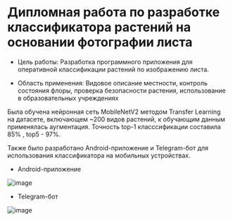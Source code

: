 # Дипломная работа по разработке классификатора растений на основании фотографии листа

+ Цель работы: 
Разработка программного приложения для оперативной классификации растений по изображению листа.

+ Область применения: 
Видовое описание местности, контроль состояния флоры, проверка безопасности растения, использование в образовательных учреждениях


Была обучена нейронная сеть MobileNetV2 методом Transfer Learning на датасете, включающем ~200 видов растений, к обучающим данным применялась аугментация. Точность top-1 класссификации составила 85% , top5 - 97%.

Также было разработано Android-приложение и Telegram-бот для использования классификатора на мобильных устройствах.

- Android-приложение

![image](https://user-images.githubusercontent.com/33635536/179795891-860e3641-e25f-4e9d-9b53-90cfd2de1997.png)

- Telegram-бот

![image](https://user-images.githubusercontent.com/33635536/179796021-2f35d9ed-5bd7-4ffd-87ae-5623fe74056e.png)
